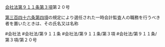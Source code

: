 [会社法第９１１条第３項](会社法＿＿＿＿第９１１条第３項)第２０号

[第三百四十六条第四項](会社法＿＿＿＿第３４６条第４項)の規定により選任された一時会計監査人の職務を行うべき者を置いたときは、その氏名又は名称


#会社法
#会社法/第９１１条
#会社法/第９１１条/第３項
#会社法/第９１１条/第３項/第２０号

